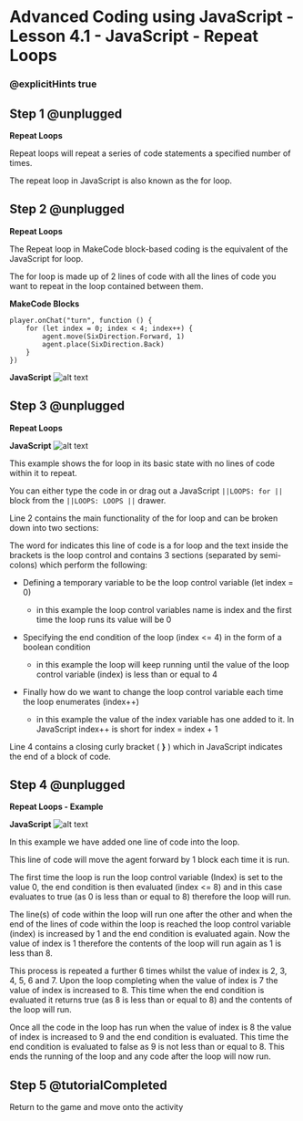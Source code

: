 # Advanced Coding using JavaScript - Lesson 4.1 - JavaScript - Repeat Loops

### @explicitHints true


## Step 1 @unplugged
**Repeat Loops**

Repeat loops will repeat a series of code statements a specified number of times.

The repeat loop in JavaScript is also known as the for loop.

## Step 2 @unplugged
**Repeat Loops**

The Repeat loop in MakeCode block-based coding is the equivalent of the JavaScript for loop.

The for loop is made up of 2 lines of code with all the lines of code you want to repeat in the loop contained between them.

**MakeCode Blocks**
```blocks 
player.onChat("turn", function () {
    for (let index = 0; index < 4; index++) {
        agent.move(SixDirection.Forward, 1)
        agent.place(SixDirection.Back)
    }
})
```

**JavaScript**
![alt text](https://advancedjs.codingcredentials.com/Lesson4/4.1/images/1.jpg?raw=true "JavaScript")

## Step 3 @unplugged
**Repeat Loops**

**JavaScript**
![alt text](https://advancedjs.codingcredentials.com/Lesson4/4.1/images/2.jpg?raw=true "JavaScript")


This example shows the for loop in its basic state with no lines of code within it to repeat.

You can either type the code in or drag out a JavaScript ``||LOOPS: for ||`` block from the ``||LOOPS: LOOPS ||`` drawer.

Line 2 contains the main functionality of the for loop and can be broken down into two sections:

The word for indicates this line of code is a for loop and the text inside the brackets is the loop control
and contains 3 sections (separated by semi-colons) which perform the following:

- Defining a temporary variable to be the loop control variable (let index = 0) 
    - in this example the loop control variables name is index and the first time the loop runs its value will be 0 


- Specifying the end condition of the loop (index <= 4) in the form of a boolean condition 
    - in this example the loop will keep running until the value of the loop control variable (index) is less than or equal to 4


- Finally how do we want to change the loop control variable each time the loop enumerates (index++) 
    - in this example the value of the index variable has one added to it. In JavaScript index++ is short for index = index + 1


Line 4 contains a closing curly bracket ( **}** ) which in JavaScript indicates the end of a block of code.

## Step 4 @unplugged
**Repeat Loops - Example**

**JavaScript**
![alt text](https://advancedjs.codingcredentials.com/Lesson4/4.1/images/3.jpg?raw=true "JavaScript")

In this example we have added one line of code into the loop.

This line of code will move the agent forward by 1 block each time it is run.

The first time the loop is run the loop control variable (Index) is set to the value 0, the end condition is then evaluated (index <= 8) and in this case evaluates to true (as 0 is less than or equal to 8) therefore the loop will run.

The line(s) of code within the loop will run one after the other and when the end of the lines of code within the loop is reached the loop control variable (index) is increased by 1 and the end condition is evaluated again. Now the value of index is 1 therefore the contents of the loop will run again as 1 is less than 8.

This process is repeated a further 6 times whilst the value of index is 2, 3, 4, 5, 6 and 7. Upon the loop completing when the value of index is 7 the value of index is increased to 8. This time when the end condition is evaluated it returns true (as 8 is less than or equal to 8) and the contents of the loop will run.

Once all the code in the loop has run when the value of index is 8 the value of index is increased to 9 and the end condition is evaluated. This time the end condition is evaluated to false as 9 is not less than or equal to 8. This ends the running of the loop and any code after the loop will now run.

## Step 5 @tutorialCompleted
Return to the game and move onto the activity